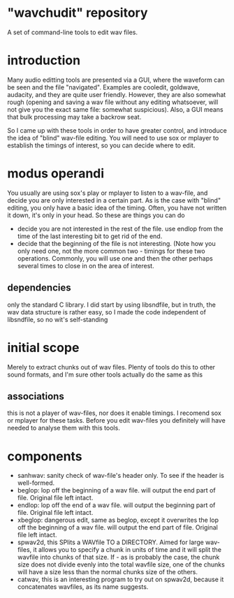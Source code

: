 # "wavchudit" repository
A set of command-line tools to edit wav files.

# introduction
Many audio editting tools are presented via a GUI, where the waveform can be seen
and the file "navigated". Examples are cooledit, goldwave, audacity, and they are quite user friendly. However, they
are also somewhat rough (opening and saving a wav file without any editing whatsoever, will not give you the exact same
file: somewhat suspicious). Also, a GUI means that bulk processing may take a backrow seat.

So I came up with these tools in order to have greater control, and introduce the idea of "blind" wav-file editing. You will need to use
sox or mplayer to establish the timings of interest, so you can decide where to edit.

# modus operandi
You usually are using sox's play or mplayer to listen to a wav-file, and decide you are only interested in a certain part. As is the case with "blind" editing, you only have a basic idea of the timing. Often, you have not written it down, it's only in your head. So these are things you can do
* decide you are not interested in the rest of the file. use endlop from the time of the last interesting bit to get rid of the end.
* decide that the beginning of the file is not interesting.
(Note how you only need one, not the more common two - timings for these two operations. Commonly, you will use one and then the other
perhaps several times to close in on the area of interest.

## dependencies
only the standard C library. I did start by using libsndfile,
but in truth, the wav data structure is rather easy, so I made
the code independent of libsndfile, so no wit's self-standing

# initial scope
Merely to extract chunks out of wav files. Plenty of tools do this to other sound formats,
and I'm sure other tools actually do the same as this

## associations
this is not a player of wav-files, nor does it enable timings. I recomend sox or mplayer for these tasks.
Before you edit wav-files you definitely will have needed to analyse them with this tools.

# components
* sanhwav: sanity check of wav-file's header only. To see if the header is well-formed.
* beglop: lop off the beginning of a wav file. will output the end part of file. Original file left intact.
* endlop: lop off the end of a wav file. will output the beginning part of file. Original file left intact.
* xbeglop: dangerous edit, same as beglop, except it overwrites the lop off the beginning of a wav file. will output the end part of file. Original file left intact.
* spwav2d, this SPlits a WAVfile TO a DIRECTORY. Aimed for large wav-files, it allows you to specify a chunk in units of
time and it will split the wavfile into chunks of that size. If - as is probably the case, the chunk size does not divide evenly into the total wavfile size, one of the chunks will have a size less than the normal chunks size of the others.
* catwav, this is an interesting program to try out on spwav2d, because it concatenates wavfiles, as its name suggests.
